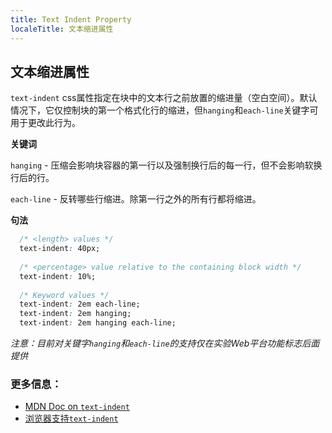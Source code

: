 ```yaml
---
title: Text Indent Property
localeTitle: 文本缩进属性
---
```

## 文本缩进属性

`text-indent` css属性指定在块中的文本行之前放置的缩进量（空白空间）。默认情况下，它仅控制块的第一个格式化行的缩进，但`hanging`和`each-line`关键字可用于更改此行为。

**关键词**

`hanging` - 压缩会影响块容器的第一行以及强制换行后的每一行，但不会影响软换行后的行。

`each-line` - 反转哪些行缩进。除第一行之外的所有行都将缩进。

**句法**

```css
  /* <length> values */ 
  text-indent: 40px; 
 
  /* <percentage> value relative to the containing block width */ 
  text-indent: 10%; 
 
  /* Keyword values */ 
  text-indent: 2em each-line; 
  text-indent: 2em hanging; 
  text-indent: 2em hanging each-line; 
```

_注意：目前对关键字`hanging`和`each-line`的支持仅在实验Web平台功能标志后面提供_

### 更多信息：

*   [MDN Doc on `text-indent`](https://developer.mozilla.org/en-US/docs/Web/CSS/text-indent)
*   [浏览器支持`text-indent`](http://caniuse.com/#feat=css-text-indent)